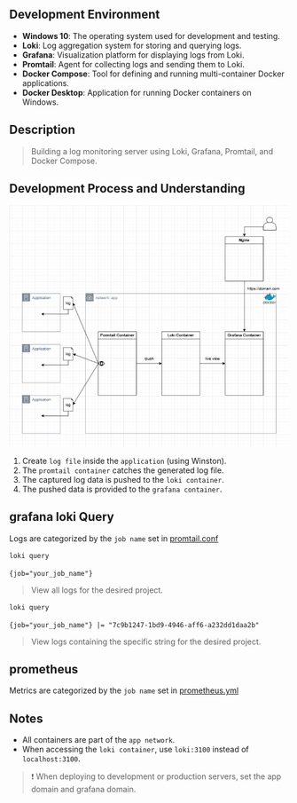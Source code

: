 ## Development Environment
- **Windows 10**: The operating system used for development and testing.
- **Loki**: Log aggregation system for storing and querying logs.
- **Grafana**: Visualization platform for displaying logs from Loki.
- **Promtail**: Agent for collecting logs and sending them to Loki.
- **Docker Compose**: Tool for defining and running multi-container Docker applications.
- **Docker Desktop**: Application for running Docker containers on Windows.

## Description
> Building a log monitoring server using Loki, Grafana, Promtail, and Docker Compose.

## Development Process and Understanding
![alt text](log_flow.png)

1. Create `log file` inside the `application` (using Winston).
2. The `promtail container` catches the generated log file.
3. The captured log data is pushed to the `loki container`.
4. The pushed data is provided to the `grafana container`.


## grafana loki Query
Logs are categorized by the `job name` set in [promtail.conf](promtail-config.yml)
```
loki query

{job="your_job_name"}
```
> View all logs for the desired project.

```
loki query

{job="your_job_name"} |= "7c9b1247-1bd9-4946-aff6-a232dd1daa2b"
```
> View logs containing the specific string for the desired project.

## prometheus
Metrics are categorized by the `job name` set in [prometheus.yml](prometheus.yml)

## Notes
- All containers are part of the `app network`.
- When accessing the `loki container`, use `loki:3100` instead of `localhost:3100`.

> ❗ When deploying to development or production servers, set the app domain and grafana domain.